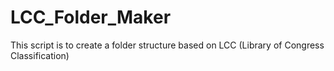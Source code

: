 # LCC_Folder_Maker
This script is to create a folder structure based on LCC (Library of Congress Classification)
